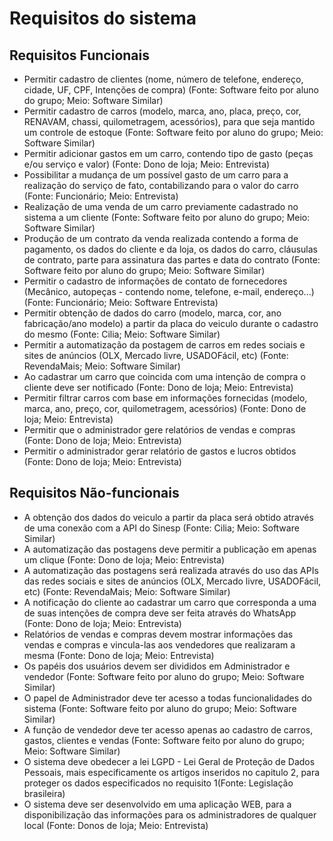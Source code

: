 # Requisitos do sistema

## Requisitos Funcionais
- Permitir cadastro de clientes (nome, número de telefone, endereço, cidade, UF, CPF, Intenções de compra) (Fonte: Software feito por aluno do grupo; Meio: Software Similar)
- Permitir cadastro de carros (modelo, marca, ano, placa, preço, cor, RENAVAM, chassi, quilometragem, acessórios), para que seja mantido um controle de estoque (Fonte: Software feito por aluno do grupo; Meio: Software Similar)
- Permitir adicionar gastos em um carro, contendo tipo de gasto (peças e/ou serviço e valor) (Fonte: Dono de loja; Meio: Entrevista)
- Possibilitar a mudança de um possível gasto de um carro para a realização do serviço
de fato, contabilizando para o valor do carro (Fonte: Funcionário; Meio: Entrevista)
- Realização de uma venda de um carro previamente cadastrado no sistema a um
cliente (Fonte: Software feito por aluno do grupo; Meio: Software Similar)
- Produção de um contrato da venda realizada contendo a forma de pagamento, os dados do cliente e da loja, os dados do carro, cláusulas de contrato, parte para assinatura das partes e data do contrato (Fonte: Software feito por aluno do grupo; Meio: Software Similar)
- Permitir o cadastro de informações de contato de fornecedores (Mecânico,
autopeças - contendo nome, telefone, e-mail, endereço...) (Fonte: Funcionário; Meio: Software Entrevista)
- Permitir obtenção de dados do carro (modelo, marca, cor, ano fabricação/ano modelo) a partir da placa do veiculo durante o cadastro do mesmo (Fonte: Cilia; Meio: Software Similar)
- Permitir a automatização da postagem de carros em redes sociais e sites de anúncios (OLX, Mercado livre, USADOFácil, etc)  (Fonte: RevendaMais; Meio: Software Similar)
- Ao cadastrar um carro que coincida com uma intenção de compra o cliente deve ser notificado (Fonte: Dono de loja; Meio: Entrevista)
- Permitir filtrar carros com base em informações fornecidas (modelo, marca, ano, preço, cor, quilometragem, acessórios) (Fonte: Dono de loja; Meio: Entrevista)
- Permitir que o administrador gere relatórios de vendas  e compras (Fonte: Dono de loja; Meio: Entrevista)
- Permitir o administrador gerar relatório de gastos e lucros obtidos (Fonte: Dono de loja; Meio: Entrevista)

## Requisitos Não-funcionais
- A obtenção dos dados do veiculo a partir da placa será obtido através de uma conexão com a API do Sinesp  (Fonte: Cilia; Meio: Software Similar)
- A automatização das postagens deve permitir a publicação em apenas um clique (Fonte: Dono de loja; Meio: Entrevista)
- A automatização das postagens será realizada através do uso das APIs das redes sociais e sites de anúncios (OLX, Mercado livre, USADOFácil, etc) (Fonte: RevendaMais; Meio: Software Similar)
- A notificação do cliente ao cadastrar um carro que corresponda a uma de suas intenções de compra deve ser feita através do WhatsApp (Fonte: Dono de loja; Meio: Entrevista)
- Relatórios de vendas e compras devem mostrar informações das vendas e compras e vincula-las aos vendedores que realizaram a mesma  (Fonte: Dono de loja; Meio: Entrevista) 
- Os papéis dos usuários devem ser divididos em Administrador e vendedor (Fonte: Software feito por aluno do grupo; Meio: Software Similar)
- O papel de Administrador deve ter acesso a todas funcionalidades do sistema  (Fonte: Software feito por aluno do grupo; Meio: Software Similar)
- A função de vendedor deve ter acesso apenas ao cadastro de carros, gastos, clientes e vendas  (Fonte: Software feito por aluno do grupo; Meio: Software Similar)
- O sistema deve obedecer a lei LGPD - Lei Geral de Proteção de Dados Pessoais, mais especificamente os artigos inseridos no capitulo 2, para proteger os dados especificados no requisito 1(Fonte: Legislação brasileira)
- O sistema deve ser desenvolvido em uma aplicação WEB, para a disponibilização das informações para os administradores de qualquer local (Fonte: Donos de loja; Meio: Entrevista)
